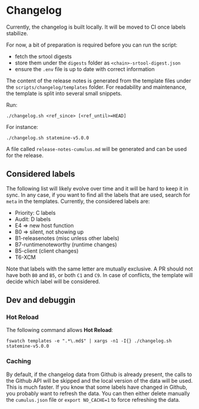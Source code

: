 # Changelog

Currently, the changelog is built locally. It will be moved to CI once labels stabilize.

For now, a bit of preparation is required before you can run the script:
- fetch the srtool digests
- store them under the `digests` folder as `<chain>-srtool-digest.json`
- ensure the `.env` file is up to date with correct information

The content of the release notes is generated from the template files under the `scripts/changelog/templates` folder. For readability and maintenance, the template is split into several small snippets.

Run:
```
./changelog.sh <ref_since> [<ref_until>=HEAD]
```

For instance:
```
./changelog.sh statemine-v5.0.0
```

A file called `release-notes-cumulus.md` will be generated and can be used for the release.

## Considered labels

The following list will likely evolve over time and it will be hard to keep it in sync.
In any case, if you want to find all the labels that are used, search for `meta` in the templates.
Currently, the considered labels are:

- Priority: C<N> labels
- Audit: D<N> labels
- E4 => new host function
- B0 => silent, not showing up
- B1-releasenotes (misc unless other labels)
- B7-runtimenoteworthy (runtime changes)
- B5-client (client changes)
- T6-XCM

Note that labels with the same letter are mutually exclusive.
A PR should not have both `B0` and `B5`, or both `C1` and `C9`. In case of conflicts, the template will
decide which label will be considered.

## Dev and debuggin

### Hot Reload

The following command allows **Hot Reload**:
```
fswatch templates -e ".*\.md$" | xargs -n1 -I{} ./changelog.sh statemine-v5.0.0
```
### Caching

By default, if the changelog data from Github is already present, the calls to the Github API will be skipped
and the local version of the data will be used. This is much faster.
If you know that some labels have changed in Github, you probably want to refresh the data.
You can then either delete manually the `cumulus.json` file or `export NO_CACHE=1` to force refreshing the data.
